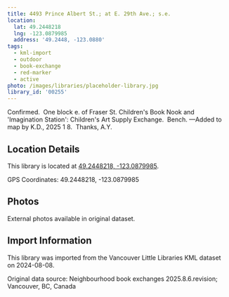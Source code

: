 ```yaml
---
title: 4493 Prince Albert St.; at E. 29th Ave.; s.e.
location:
  lat: 49.2448218
  lng: -123.0879985
  address: '49.2448, -123.0880'
tags:
  - kml-import
  - outdoor
  - book-exchange
  - red-marker
  - active
photo: /images/libraries/placeholder-library.jpg
library_id: '00255'
---
```

Confirmed.  One block e. of Fraser St.
Children's Book Nook and 'Imagination Station': Children's Art Supply Exchange.  Bench.
—Added to map by K.D., 2025 1 8.  Thanks, A.Y.

## Location Details

This library is located at [49.2448218, -123.0879985](https://www.google.com/maps?q=49.2448218,-123.0879985).

GPS Coordinates: 49.2448218, -123.0879985

## Photos

External photos available in original dataset.

## Import Information

This library was imported from the Vancouver Little Libraries KML dataset on 2024-08-08.

Original data source: Neighbourhood book exchanges 2025.8.6.revision; Vancouver, BC, Canada
